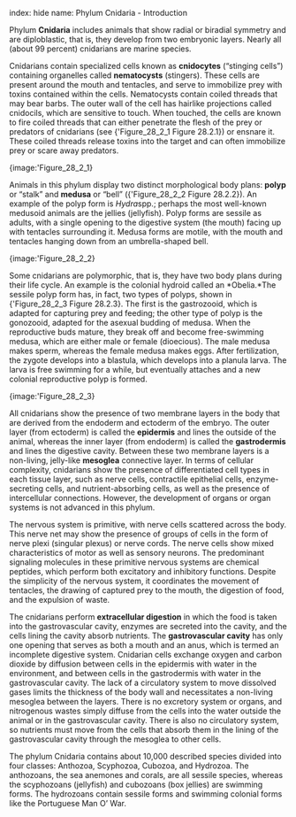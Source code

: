 index: hide
name: Phylum Cnidaria - Introduction

Phylum  **Cnidaria** includes animals that show radial or biradial symmetry and are diploblastic, that is, they develop from two embryonic layers. Nearly all (about 99 percent) cnidarians are marine species.

Cnidarians contain specialized cells known as  **cnidocytes** (“stinging cells”) containing organelles called  **nematocysts** (stingers). These cells are present around the mouth and tentacles, and serve to immobilize prey with toxins contained within the cells. Nematocysts contain coiled threads that may bear barbs. The outer wall of the cell has hairlike projections called cnidocils, which are sensitive to touch. When touched, the cells are known to fire coiled threads that can either penetrate the flesh of the prey or predators of cnidarians (see {'Figure_28_2_1 Figure 28.2.1}) or ensnare it. These coiled threads release toxins into the target and can often immobilize prey or scare away predators.


{image:'Figure_28_2_1}
        

Animals in this phylum display two distinct morphological body plans:  **polyp** or “stalk” and  **medusa** or “bell” ({'Figure_28_2_2 Figure 28.2.2}). An example of the polyp form is  *Hydra*spp.; perhaps the most well-known medusoid animals are the jellies (jellyfish). Polyp forms are sessile as adults, with a single opening to the digestive system (the mouth) facing up with tentacles surrounding it. Medusa forms are motile, with the mouth and tentacles hanging down from an umbrella-shaped bell.


{image:'Figure_28_2_2}
        

Some cnidarians are polymorphic, that is, they have two body plans during their life cycle. An example is the colonial hydroid called an  *Obelia.*The sessile polyp form has, in fact, two types of polyps, shown in {'Figure_28_2_3 Figure 28.2.3}. The first is the gastrozooid, which is adapted for capturing prey and feeding; the other type of polyp is the gonozooid, adapted for the asexual budding of medusa. When the reproductive buds mature, they break off and become free-swimming medusa, which are either male or female (dioecious). The male medusa makes sperm, whereas the female medusa makes eggs. After fertilization, the zygote develops into a blastula, which develops into a planula larva. The larva is free swimming for a while, but eventually attaches and a new colonial reproductive polyp is formed.


{image:'Figure_28_2_3}
        

All cnidarians show the presence of two membrane layers in the body that are derived from the endoderm and ectoderm of the embryo. The outer layer (from ectoderm) is called the  **epidermis** and lines the outside of the animal, whereas the inner layer (from endoderm) is called the  **gastrodermis** and lines the digestive cavity. Between these two membrane layers is a non-living, jelly-like  **mesoglea** connective layer. In terms of cellular complexity, cnidarians show the presence of differentiated cell types in each tissue layer, such as nerve cells, contractile epithelial cells, enzyme-secreting cells, and nutrient-absorbing cells, as well as the presence of intercellular connections. However, the development of organs or organ systems is not advanced in this phylum.

The nervous system is primitive, with nerve cells scattered across the body. This nerve net may show the presence of groups of cells in the form of nerve plexi (singular plexus) or nerve cords. The nerve cells show mixed characteristics of motor as well as sensory neurons. The predominant signaling molecules in these primitive nervous systems are chemical peptides, which perform both excitatory and inhibitory functions. Despite the simplicity of the nervous system, it coordinates the movement of tentacles, the drawing of captured prey to the mouth, the digestion of food, and the expulsion of waste.

The cnidarians perform  **extracellular digestion** in which the food is taken into the gastrovascular cavity, enzymes are secreted into the cavity, and the cells lining the cavity absorb nutrients. The  **gastrovascular cavity** has only one opening that serves as both a mouth and an anus, which is termed an incomplete digestive system. Cnidarian cells exchange oxygen and carbon dioxide by diffusion between cells in the epidermis with water in the environment, and between cells in the gastrodermis with water in the gastrovascular cavity. The lack of a circulatory system to move dissolved gases limits the thickness of the body wall and necessitates a non-living mesoglea between the layers. There is no excretory system or organs, and nitrogenous wastes simply diffuse from the cells into the water outside the animal or in the gastrovascular cavity. There is also no circulatory system, so nutrients must move from the cells that absorb them in the lining of the gastrovascular cavity through the mesoglea to other cells.

The phylum Cnidaria contains about 10,000 described species divided into four classes: Anthozoa, Scyphozoa, Cubozoa, and Hydrozoa. The anthozoans, the sea anemones and corals, are all sessile species, whereas the scyphozoans (jellyfish) and cubozoans (box jellies) are swimming forms. The hydrozoans contain sessile forms and swimming colonial forms like the Portuguese Man O’ War.
